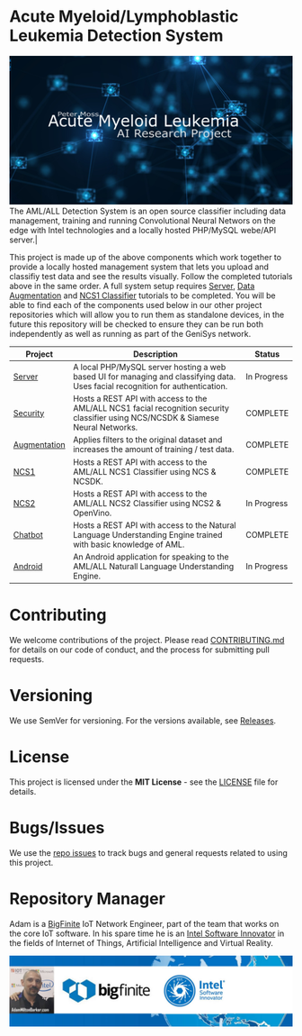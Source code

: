 # Acute Myeloid/Lymphoblastic Leukemia  Detection System
![Peter Moss AML (Acute Myeloid Leukemia) Detection System](Media/Images/banner.png)
The AML/ALL Detection System is an open source classifier including data management, training and running Convolutional Neural Networs on the edge with Intel technologies and a locally hosted PHP/MySQL webe/API server.|

This project is made up of the above components which work together to provide a locally hosted management system that lets you upload and classifiy test data and see the results visually. Follow the completed tutorials above in the same order.  A full system setup requires [Server](https://github.com/AMLResearchProject/AML-Detection-System/tree/master/Server "Server"), [Data Augmentation](https://github.com/AMLResearchProject/AML-Detection-System/tree/master/Augmentation "Data Augmentation") and [NCS1 Classifier](https://github.com/AMLResearchProject/AML-Detection-System/tree/master/Classifier/ "NCS1 Classifier") tutorials to be completed. You will be able to find each of the components used below in our other project repositories which will allow you to run them as standalone devices, in the future this repository will be checked to ensure they can be run both independently as well as running as part of the GeniSys network.

| Project  | Description | Status |
| ------------- | ------------- |  ------------- | 
| [Server](https://github.com/AMLResearchProject/AML-Detection-System/tree/master/Server "Server") | A local PHP/MySQL server hosting a web based UI for managing and classifying data. Uses facial recognition for authentication. | In Progress | 
| [Security](https://github.com/AMLResearchProject/AML-Detection-System/tree/master/Server "Security") | Hosts a REST API with access to the AML/ALL NCS1 facial recognition security classifier using NCS/NCSDK & Siamese Neural Networks. | COMPLETE |
| [Augmentation](https://github.com/AMLResearchProject/AML-Detection-System/tree/master/Augmentation "Data Augmentation") | Applies filters to the original dataset and increases the amount of training / test data. | COMPLETE |
| [NCS1](https://github.com/AMLResearchProject/AML-Detection-System/tree/master/Classifier/ "NCS1 Classifier") | Hosts a REST API with access to the AML/ALL NCS1 Classifier using NCS & NCSDK. | COMPLETE |   
| [NCS2](https://github.com/AMLResearchProject/AML-Detection-System/tree/master/Classifier/ "NCS2 Classifier") | Hosts a REST API with access to the AML/ALL NCS2 Classifier using NCS2 & OpenVino. | In Progress |
| [Chatbot](https://github.com/AMLResearchProject/AML-Detection-System/tree/master/Chatbot "Chatbot") | Hosts a REST API with access to the Natural Language Understanding Engine trained with basic knowledge of AML. | COMPLETE | 
| [Android](https://github.com/AMLResearchProject/AML-Detection-System/tree/master/Android "Android") | An Android application for speaking to the AML/ALL Naturall Language Understanding Engine. | In Progress |In Progress |

# Contributing
We welcome contributions of the project. Please read [CONTRIBUTING.md](https://github.com/AMLResearchProject/AML-Detection-System/blob/master/CONTRIBUTING.md "CONTRIBUTING.md") for details on our code of conduct, and the process for submitting pull requests.

# Versioning
We use SemVer for versioning. For the versions available, see [Releases](https://github.com/AMLResearchProject/AML-Detection-System/releases "Releases").

# License
This project is licensed under the **MIT License** - see the [LICENSE](https://github.com/AMLResearchProject/AML-Detection-System/blob/master/LICENSE "LICENSE") file for details.

# Bugs/Issues
We use the [repo issues](https://github.com/AMLResearchProject/AML-Detection-System/issues "repo issues") to track bugs and general requests related to using this project.  

# Repository Manager
Adam is a [BigFinite](https://www.bigfinite.com "BigFinite") IoT Network Engineer, part of the team that works on the core IoT software. In his spare time he is an [Intel Software Innovator](https://software.intel.com/en-us/intel-software-innovators/overview "Intel Software Innovator") in the fields of Internet of Things, Artificial Intelligence and Virtual Reality.

[![Adam Milton-Barker: BigFinte IoT Network Engineer & Intel® Software Innovator](Media/Images/Adam-Milton-Barker.jpg)](https://github.com/AdamMiltonBarker)